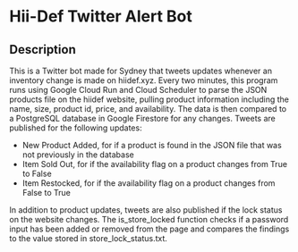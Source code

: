 # Hii-Def Twitter Alert Bot
## Description
This is a Twitter bot made for Sydney that tweets updates whenever an inventory change is made on hiidef.xyz. Every two minutes, this program runs using Google Cloud Run and Cloud Scheduler to parse the JSON products file on the hiidef website, pulling product information including the name, size, product id, price, and availability. The data is then compared to a PostgreSQL database in Google Firestore for any changes. Tweets are published for the following updates:
- New Product Added, for if a product is found in the JSON file that was not previously in the database
- Item Sold Out, for if the availability flag on a product changes from True to False
- Item Restocked, for if the availability flag on a product changes from False to True

In addition to product updates, tweets are also published if the lock status on the website changes. The is_store_locked function checks if a password input has been added or removed from the page and compares the findings to the value stored in store_lock_status.txt.